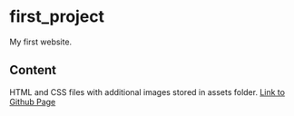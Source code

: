 # first_project
My first website.
## Content
HTML and CSS files with additional images stored in assets folder.
[Link to Github Page](https://glawian.github.io/first_project/)
